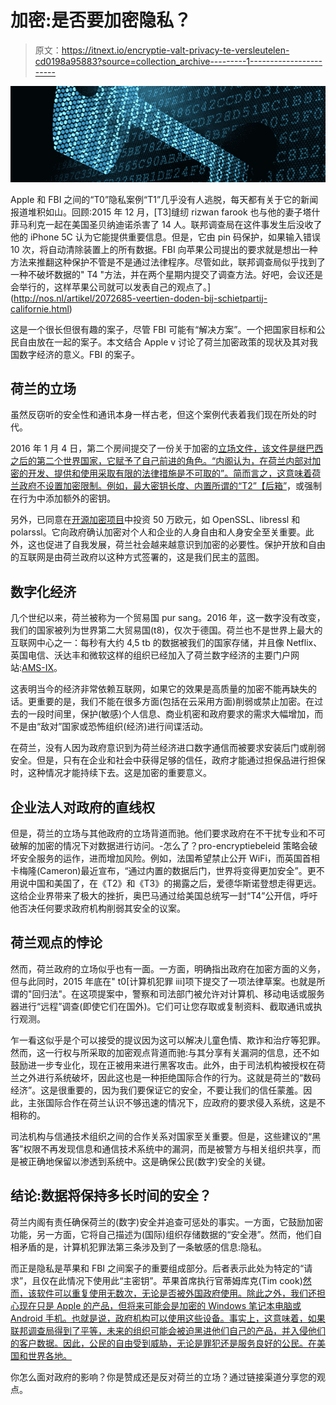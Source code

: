 # 加密:是否要加密隐私？

> 原文：<https://itnext.io/encryptie-valt-privacy-te-versleutelen-cd0198a95883?source=collection_archive---------1----------------------->

![](img/760ff35d0826917624a2422b01529bf0.png)

Apple 和 FBI 之间的“T0”隐私案例“T1”几乎没有人逃脱，每天都有关于它的新闻报道堆积如山。回顾:2015 年 12 月，[T3]缝纫 rizwan farook 也与他的妻子塔什菲马利克一起在美国圣贝纳迪诺杀害了 14 人。联邦调查局在这件事发生后没收了他的 iPhone 5C 认为它能提供重要信息。但是，它由 pin 码保护，如果输入错误 10 次，将自动清除装置上的所有数据。FBI 向苹果公司提出的要求就是想出一种方法来推翻这种保护不管是不是通过法律程序。尽管如此，联邦调查局似乎找到了一种不破坏数据的" T4 "方法，并在两个星期内提交了调查方法。好吧，会议还是会举行的，这样苹果公司就可以发表自己的观点了。](http://nos.nl/artikel/2072685-veertien-doden-bij-schietpartij-californie.html)

这是一个很长但很有趣的案子，尽管 FBI 可能有“解决方案”。一个把国家目标和公民自由放在一起的案子。本文结合 Apple v 讨论了荷兰加密政策的现状及其对我国数字经济的意义。FBI 的案子。

## **荷兰的立场**

虽然反窃听的安全性和通讯本身一样古老，但这个案例代表着我们现在所处的时代。

2016 年 1 月 4 日，第二个房间提交了一份关于加密的[立场文件，该文件是继巴西之后的第二个世界国家，它赋予了自己前进的角色。“内阁认为，在荷兰内部对加密的开发、提供和使用采取有限的法律措施是不可取的”。简而言之，这意味着荷兰政府不设置加密限制。例如，最大密钥长度、内置所谓的“T2”【后箱”](http://www.tweedekamer.nl/downloads/document?id=b12f7a99-2615-441b-89a1-ab42631715a5&title=Kabinetsstandpunt%2520encryptie.pdf)，或强制在行为中添加额外的密钥。

另外，已同意在[开源加密项目](http://www.techzine.nl/nieuws/42457/nederlandse-overheid-doneert-500-000-euro-aan-encryptieprojecten.html)中投资 50 万欧元，如 OpenSSL、libressl 和 polarssl。它向政府确认加密对个人和企业的人身自由和人身安全至关重要。此外，这也促进了自我发展，荷兰社会越来越意识到加密的必要性。保护开放和自由的互联网是由荷兰政府以这种方式签署的，这是我们民主的蓝图。

## **数字化经济**

几个世纪以来，荷兰被称为一个贸易国 pur sang。2016 年，这一数字没有改变，我们的国家被列为世界第二大贸易国(t8)，仅次于德国。荷兰也不是世界上最大的互联网中心之一：每秒有大约 4,5 tb 的数据被我们的国家存储，并且像 Netflix、英国电信、沃达丰和微软这样的组织已经加入了荷兰数字经济的主要门户网站:[AMS-IX](https://ams-ix.net)。

这表明当今的经济非常依赖互联网，如果它的效果是高质量的加密不能再缺失的话。更重要的是，我们不能在很多方面(包括在云采用方面)削弱或禁止加密。在过去的一段时间里，保护(敏感)个人信息、商业机密和政府要求的需求大幅增加，而不是由“敌对”国家或恐怖组织(经济)进行间谍活动。

在荷兰，没有人因为政府意识到为荷兰经济进口数字通信而被要求安装后门或削弱安全。但是，只有在企业和社会中获得足够的信任，政府才能通过担保品进行担保时，这种情况才能持续下去。这是加密的重要意义。

## **企业法人对政府的直线权**

但是，荷兰的立场与其他政府的立场背道而驰。他们要求政府在不干扰专业和不可破解的加密的情况下对数据进行访问。-怎么了？pro-encryptiebeleid 策略会破坏安全服务的运作，进而增加风险。例如，法国希望禁止公开 WiFi，而英国首相卡梅隆(Cameron)最近宣布，“通过内置的数据后门，世界将变得更加安全”。更不用说中国和美国了，在《T2》和《T3》的揭露之后，爱德华斯诺登想走得更远。这给企业界带来了极大的挫折，奥巴马通过给美国总统写一封“T4”公开信，呼吁他否决任何要求政府机构削弱其安全的议案。

## **荷兰观点的悖论**

然而，荷兰政府的立场似乎也有一面。一方面，明确指出政府在加密方面的义务，但与此同时，2015 年底在" t0[计算机犯罪 iii]项下提交了一项法律草案。也就是所谓的"回归法"。在这项提案中，警察和司法部门被允许对计算机、移动电话或服务器进行“远程”调查(即使它们在国外)。它们可让您存取或复制资料、截取通讯或执行观测。

乍一看这似乎是个可以接受的提议因为这可以解决儿童色情、欺诈和治疗等犯罪。然而，这一行权与所采取的加密观点背道而驰:与其分享有关漏洞的信息，还不如鼓励进一步专业化，现在正被用来进行黑客攻击。此外，由于司法机构被授权在荷兰之外进行系统破坏，因此这也是一种拒绝国际合作的行为。这就是荷兰的“数码经济”。这是很重要的，因为我们要保证它的安全，不要让我们的信任蒙羞。因此，主张国际合作在荷兰认识不够迅速的情况下，应政府的要求侵入系统，这是不相称的。

司法机构与信通技术组织之间的合作关系对国家至关重要。但是，这些建议的“黑客”权限不再发现信息和通信技术系统中的漏洞，而是被警方与相关组织共享，而是被正确地保留以渗透到系统中。这是确保公民(数字)安全的关键。

## **结论:数据将保持多长时间的安全？**

荷兰内阁有责任确保荷兰的(数字)安全并追查可惩处的事实。一方面，它鼓励加密功能，另一方面，它将自己描述为(国际)组织存储数据的“安全港”。然而，他们自相矛盾的是，计算机犯罪法第三条涉及到了一条敏感的信息:隐私。

而正是隐私是苹果和 FBI 之间案子的重要组成部分。后者表示此处为特定的“请求”，且仅在此情况下使用此“主密钥”。苹果首席执行官蒂姆库克(Tim cook)[然而，该软件可以重复使用无数次，无论是否被外国政府使用。除此之外，我们还担心现在只是 Apple 的产品，但将来可能会是加密的 Windows 笔记本电脑或 Android 手机。也就是说，政府机构可以使用这些设备。事实上，这意味着，如果联邦调查局得到了平等，未来的组织可能会被迫黑进他们自己的产品，并入侵他们的客户数据。因此，公民的自由受到威胁，无论是罪犯还是服务良好的公民。在美国和世界各地。](https://www.apple.com/customer-letter/)

你怎么面对政府的影响？你是赞成还是反对荷兰的立场？通过链接渠道分享您的观点。